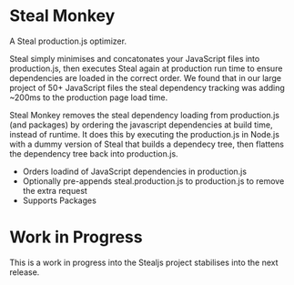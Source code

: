 Steal Monkey
============

A Steal production.js optimizer.

Steal simply minimises and concatonates your JavaScript files into production.js, 
then executes Steal again at production run time to ensure dependencies are loaded
in the correct order. We found that in our large project of 50+ JavaScript files
the steal dependency tracking was adding ~200ms to the production page load time.

Steal Monkey removes the steal dependency loading from production.js (and packages) by
ordering the javascript dependencies at build time, instead of runtime. It does this by
executing the production.js in Node.js with a dummy version of Steal that builds a dependecy
tree, then flattens the dependency tree back into production.js.

* Orders loadind of JavaScript dependencies in production.js
* Optionally pre-appends steal.production.js to production.js to remove the extra request
* Supports Packages

Work in Progress
================

This is a work in progress into the Stealjs project stabilises into the next release.
